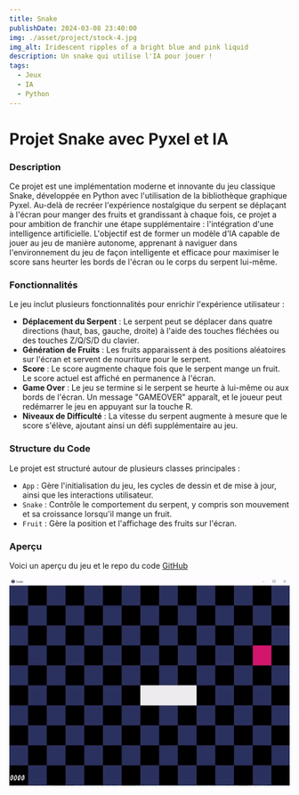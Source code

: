 ```yaml
---
title: Snake
publishDate: 2024-03-08 23:40:00
img: ./asset/project/stock-4.jpg
img_alt: Iridescent ripples of a bright blue and pink liquid
description: Un snake qui utilise l'IA pour jouer !
tags:
  - Jeux
  - IA
  - Python
---
```


<!-- ![alt text](/assets/spaceinvader.gif) -->

# Projet Snake avec Pyxel et IA

### Description

Ce projet est une implémentation moderne et innovante du jeu classique Snake, développée en Python avec l'utilisation de la bibliothèque graphique Pyxel. Au-delà de recréer l'expérience nostalgique du serpent se déplaçant à l'écran pour manger des fruits et grandissant à chaque fois, ce projet a pour ambition de franchir une étape supplémentaire : l'intégration d'une intelligence artificielle. L'objectif est de former un modèle d'IA capable de jouer au jeu de manière autonome, apprenant à naviguer dans l'environnement du jeu de façon intelligente et efficace pour maximiser le score sans heurter les bords de l'écran ou le corps du serpent lui-même.


### Fonctionnalités

Le jeu inclut plusieurs fonctionnalités pour enrichir l'expérience utilisateur :

- **Déplacement du Serpent** : Le serpent peut se déplacer dans quatre directions (haut, bas, gauche, droite) à l'aide des touches fléchées ou des touches Z/Q/S/D du clavier.
- **Génération de Fruits** : Les fruits apparaissent à des positions aléatoires sur l'écran et servent de nourriture pour le serpent.
- **Score** : Le score augmente chaque fois que le serpent mange un fruit. Le score actuel est affiché en permanence à l'écran.
- **Game Over** : Le jeu se termine si le serpent se heurte à lui-même ou aux bords de l'écran. Un message "GAMEOVER" apparaît, et le joueur peut redémarrer le jeu en appuyant sur la touche R.
- **Niveaux de Difficulté** : La vitesse du serpent augmente à mesure que le score s'élève, ajoutant ainsi un défi supplémentaire au jeu.

### Structure du Code

Le projet est structuré autour de plusieurs classes principales :

- `App` : Gère l'initialisation du jeu, les cycles de dessin et de mise à jour, ainsi que les interactions utilisateur.
- `Snake` : Contrôle le comportement du serpent, y compris son mouvement et sa croissance lorsqu'il mange un fruit.
- `Fruit` : Gère la position et l'affichage des fruits sur l'écran.

### Aperçu

Voici un aperçu du jeu et le repo du code [GitHub](https://github.com/gus5900000/Snake-IA)


![Snake Gif](./asset/project/snake.gif)
